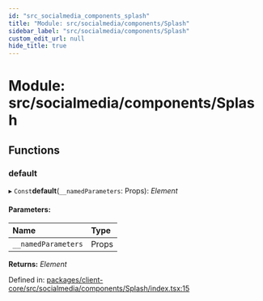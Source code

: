```yaml
---
id: "src_socialmedia_components_splash"
title: "Module: src/socialmedia/components/Splash"
sidebar_label: "src/socialmedia/components/Splash"
custom_edit_url: null
hide_title: true
---
```


# Module: src/socialmedia/components/Splash

## Functions

### default

▸ `Const`**default**(`__namedParameters`: Props): *Element*

#### Parameters:

Name | Type |
:------ | :------ |
`__namedParameters` | Props |

**Returns:** *Element*

Defined in: [packages/client-core/src/socialmedia/components/Splash/index.tsx:15](https://github.com/xr3ngine/xr3ngine/blob/65dfcf39a/packages/client-core/src/socialmedia/components/Splash/index.tsx#L15)
